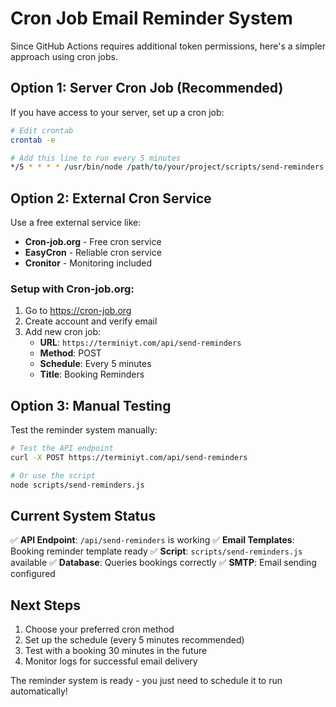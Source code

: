 # Cron Job Email Reminder System

Since GitHub Actions requires additional token permissions, here's a simpler approach using cron jobs.

## Option 1: Server Cron Job (Recommended)

If you have access to your server, set up a cron job:

```bash
# Edit crontab
crontab -e

# Add this line to run every 5 minutes
*/5 * * * * /usr/bin/node /path/to/your/project/scripts/send-reminders.js
```

## Option 2: External Cron Service

Use a free external service like:
- **Cron-job.org** - Free cron service
- **EasyCron** - Reliable cron service
- **Cronitor** - Monitoring included

### Setup with Cron-job.org:

1. Go to https://cron-job.org
2. Create account and verify email
3. Add new cron job:
   - **URL**: `https://terminiyt.com/api/send-reminders`
   - **Method**: POST
   - **Schedule**: Every 5 minutes
   - **Title**: Booking Reminders

## Option 3: Manual Testing

Test the reminder system manually:

```bash
# Test the API endpoint
curl -X POST https://terminiyt.com/api/send-reminders

# Or use the script
node scripts/send-reminders.js
```

## Current System Status

✅ **API Endpoint**: `/api/send-reminders` is working
✅ **Email Templates**: Booking reminder template ready
✅ **Script**: `scripts/send-reminders.js` available
✅ **Database**: Queries bookings correctly
✅ **SMTP**: Email sending configured

## Next Steps

1. Choose your preferred cron method
2. Set up the schedule (every 5 minutes recommended)
3. Test with a booking 30 minutes in the future
4. Monitor logs for successful email delivery

The reminder system is ready - you just need to schedule it to run automatically!
